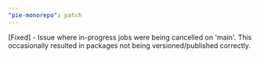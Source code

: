 ```yaml
---
"pie-monorepo": patch
---
```


[Fixed] - Issue where in-progress jobs were being cancelled on 'main'. This occasionally resulted in packages not being versioned/published correctly.
